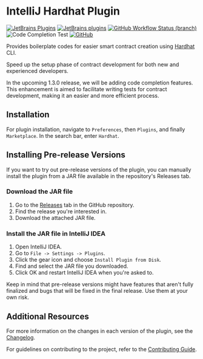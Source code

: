 # IntelliJ Hardhat Plugin

[![JetBrains Plugins](https://img.shields.io/jetbrains/plugin/v/18551-hardhat)](https://plugins.jetbrains.com/plugin/18551-hardhat)
[![JetBrains plugins](https://img.shields.io/jetbrains/plugin/d/18551-hardhat)](https://plugins.jetbrains.com/plugin/18551-hardhat/versions)
[![GitHub Workflow Status (branch)](https://img.shields.io/github/actions/workflow/status/KartanHQ/intellij-hardhat/build.yml?branch=master)](https://github.com/KartanHQ/intellij-hardhat/actions/workflows/build.yml)
![Code Completion Test](https://github.com/arne-fuchs/intellij-hardhat/actions/workflows/run-gradle-tests.yml/badge.svg)
[![GitHub](https://img.shields.io/github/license/KartanHQ/intellij-hardhat)](https://github.com/KartanHQ/intellij-hardhat/blob/master/LICENSE)

<!-- Plugin description -->
Provides boilerplate codes for easier smart contract creation using [Hardhat](https://hardhat.org) CLI.

Speed up the setup phase of contract development for both new and experienced developers.

In the upcoming 1.3.0 release, we will be adding code completion features. This enhancement is aimed to facilitate writing tests for contract development, making it an easier and more efficient process.
<!-- Plugin description end -->

## Installation

For plugin installation, navigate to `Preferences`, then `Plugins`, and finally `Marketplace`. In the search bar, enter `Hardhat`.

## Installing Pre-release Versions

If you want to try out pre-release versions of the plugin, you can manually install the plugin from a JAR file available in the repository's Releases tab.

### Download the JAR file

1. Go to the [Releases](https://github.com/arne-fuchs/intellij-hardhat/releases) tab in the GitHub repository.
2. Find the release you're interested in.
3. Download the attached JAR file.

### Install the JAR file in IntelliJ IDEA

1. Open IntelliJ IDEA.
2. Go to `File -> Settings -> Plugins`.
3. Click the gear icon and choose `Install Plugin from Disk`.
4. Find and select the JAR file you downloaded.
5. Click OK and restart IntelliJ IDEA when you're asked to.

Keep in mind that pre-release versions might have features that aren't fully finalized and bugs that will be fixed in the final release. Use them at your own risk.

## Additional Resources

For more information on the changes in each version of the plugin, see the [Changelog](./CHANGELOG.md).

For guidelines on contributing to the project, refer to the [Contributing Guide](./CONTRIBUTING.md).